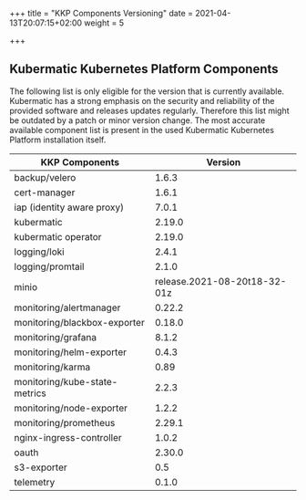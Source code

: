 +++
title = "KKP Components Versioning"
date = 2021-04-13T20:07:15+02:00
weight = 5

+++



## Kubermatic Kubernetes Platform Components

The following list is only eligible for the version that is currently available. Kubermatic has a strong emphasis on the security and reliability of the provided software and releases updates regularly. Therefore this list might be outdated by a patch or minor version change. The most accurate available component list is present in the used Kubermatic Kubernetes Platform installation itself.

| KKP Components                | Version                      |
| ----------------------------- | ---------------------------- |
| backup/velero                 | 1.6.3                        |
| cert-manager                  | 1.6.1                        |
| iap (identity aware proxy)    | 7.0.1                        |
| kubermatic                    | 2.19.0                       |
| kubermatic operator           | 2.19.0                       |
| logging/loki                  | 2.4.1                        |
| logging/promtail              | 2.1.0                        |
| minio                         | release.2021-08-20t18-32-01z |
| monitoring/alertmanager       | 0.22.2                       |
| monitoring/blackbox-exporter  | 0.18.0                       |
| monitoring/grafana            | 8.1.2                        |
| monitoring/helm-exporter      | 0.4.3                        |
| monitoring/karma              | 0.89                         |
| monitoring/kube-state-metrics | 2.2.3                        |
| monitoring/node-exporter      | 1.2.2                        |
| monitoring/prometheus         | 2.29.1                       |
| nginx-ingress-controller      | 1.0.2                        |
| oauth                         | 2.30.0                       |
| s3-exporter                   | 0.5                          |
| telemetry                     | 0.1.0                        |
